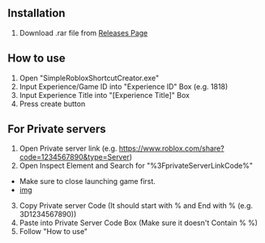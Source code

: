 ## Installation
1. Download .rar file from [Releases Page](https://github.com/Dogewaw/simple-roblox-shortcut-creator/releases/latest)
## How to use
1. Open "SimpleRobloxShortcutCreator.exe"
2. Input Experience/Game ID into "Experience ID" Box (e.g. 1818)
3. Input Experience Title into "[Experience Title]" Box
4. Press create button
## For Private servers
1. Open Private server link (e.g. https://www.roblox.com/share?code=1234567890&type=Server)
2. Open Inspect Element and Search for "%3FprivateServerLinkCode%"
- Make sure to close launching game first.
- [img](https://i.imgur.com/Ro0F0n6.png)
3. Copy Private server Code (It should start with % and End with % (e.g. 3D1234567890))
4. Paste into Private Server Code Box (Make sure it doesn't Contain % %)
5. Follow "How to use"
